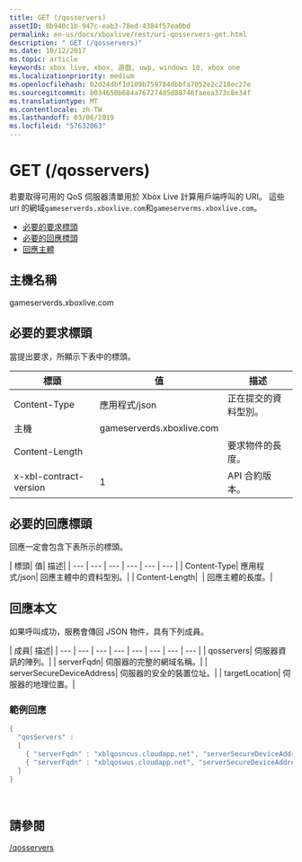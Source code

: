 ```yaml
---
title: GET (/qosservers)
assetID: 8b940c1b-947c-eab3-78ed-4384f57ea0bd
permalink: en-us/docs/xboxlive/rest/uri-qosservers-get.html
description: " GET (/qosservers)"
ms.date: 10/12/2017
ms.topic: article
keywords: xbox live, xbox, 遊戲, uwp, windows 10, xbox one
ms.localizationpriority: medium
ms.openlocfilehash: 02d24dbf1d189b759784dbbfa7052e2c218ec27e
ms.sourcegitcommit: b034650b684a767274d5d88746faeea373c8e34f
ms.translationtype: MT
ms.contentlocale: zh-TW
ms.lasthandoff: 03/06/2019
ms.locfileid: "57632063"
---
```

# <a name="get-qosservers"></a>GET (/qosservers)
若要取得可用的 QoS 伺服器清單用於 Xbox Live 計算用戶端呼叫的 URI。 這些 uri 的網域`gameserverds.xboxlive.com`和`gameserverms.xboxlive.com`。
 
  * [必要的要求標頭](#ID4EBB)
  * [必要的回應標頭](#ID4EUC)
  * [回應主體](#ID4EVD)
 
<a id="ID5EG"></a>

 
## <a name="host-name"></a>主機名稱

gameserverds.xboxlive.com
 
<a id="ID4EBB"></a>

 
## <a name="required-request-headers"></a>必要的要求標頭
 
當提出要求，所顯示下表中的標頭。
 
| 標頭| 值| 描述| 
| --- | --- | --- | 
| Content-Type| 應用程式/json| 正在提交的資料型別。| 
| 主機| gameserverds.xboxlive.com|  | 
| Content-Length|  | 要求物件的長度。| 
| x-xbl-contract-version| 1| API 合約版本。| 
  
<a id="ID4EUC"></a>

 
## <a name="required-response-headers"></a>必要的回應標頭
 
回應一定會包含下表所示的標頭。
 
| 標頭| 值| 描述| 
| --- | --- | --- | --- | --- | --- | 
| Content-Type| 應用程式/json| 回應主體中的資料型別。| 
| Content-Length|  | 回應主體的長度。| 
  
<a id="ID4EVD"></a>

 
## <a name="response-body"></a>回應本文
 
如果呼叫成功，服務會傳回 JSON 物件，具有下列成員。
 
| 成員| 描述| 
| --- | --- | --- | --- | --- | --- | --- | --- | 
| qosservers| 伺服器資訊的陣列。| 
| serverFqdn| 伺服器的完整的網域名稱。| 
| serverSecureDeviceAddress| 伺服器的安全的裝置位址。| 
| targetLocation| 伺服器的地理位置。| 
 
<a id="ID4EUE"></a>

 
### <a name="sample-response"></a>範例回應
 

```cpp
{ 
  "qosServers" : 
  [ 
    { "serverFqdn" : "xblqosncus.cloudapp.net", "serverSecureDeviceAddress" : "&lt;base-64 encoded blob>", "targetLocation" : "North Central US" },
    { "serverFqdn" : "xblqoswus.cloudapp.net", "serverSecureDeviceAddress" : "&lt;base-64 encoded blob>", "targetLocation" : "West US" },
  ]
}

      
```

   
<a id="ID4EBF"></a>

 
## <a name="see-also"></a>請參閱
 [/qosservers](uri-qosservers.md)

  